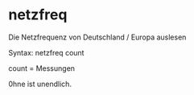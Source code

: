 # netzfreq
Die Netzfrequenz von Deutschland / Europa auslesen

Syntax:
netzfreq count

count =  Messungen

0hne ist unendlich.
